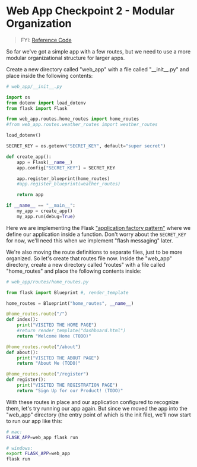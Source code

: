 
# Web App Checkpoint 2 - Modular Organization

> FYI: [Reference Code](https://github.com/s2t2/daily-briefings-py/pull/1/commits/7ae7a98cb085e09a4cd43d5dda9230c40ec9e9c7)

So far we've got a simple app with a few routes, but we need to use a more modular organizational structure for larger apps.

Create a new directory called "web_app" with a file called "\_\_init_\_.py" and place inside the following contents:

```py
# web_app/__init__.py

import os
from dotenv import load_dotenv
from flask import Flask

from web_app.routes.home_routes import home_routes
#from web_app.routes.weather_routes import weather_routes

load_dotenv()

SECRET_KEY = os.getenv("SECRET_KEY", default="super secret")

def create_app():
    app = Flask(__name__)
    app.config["SECRET_KEY"] = SECRET_KEY

    app.register_blueprint(home_routes)
    #app.register_blueprint(weather_routes)

    return app

if __name__ == "__main__":
    my_app = create_app()
    my_app.run(debug=True)
```

Here we are implementing the Flask ["application factory pattern"](https://flask.palletsprojects.com/en/1.1.x/patterns/appfactories/) where we define our application inside a function. Don't worry about the `SECRET_KEY` for now, we'll need this when we implement "flash messaging" later.

We're also moving the route definitions to separate files, just to be more organized. So let's create that routes file now. Inside the "web_app" directory, create a new directory called "routes" with a file called "home_routes" and place the following contents inside:

```py
# web_app/routes/home_routes.py

from flask import Blueprint #, render_template

home_routes = Blueprint("home_routes", __name__)

@home_routes.route("/")
def index():
    print("VISITED THE HOME PAGE")
    #return render_template("dashboard.html")
    return "Welcome Home (TODO)"

@home_routes.route("/about")
def about():
    print("VISITED THE ABOUT PAGE")
    return "About Me (TODO)"

@home_routes.route("/register")
def register():
    print("VISITED THE REGISTRATION PAGE")
    return "Sign Up for our Product! (TODO)"
```

With these routes in place and our application configured to recognize them, let's try running our app again. But since we moved the app into the "web_app" directory (the entry point of which is the init file), we'll now start to run our app like this:

```sh
# mac:
FLASK_APP=web_app flask run

# windows:
export FLASK_APP=web_app
flask run
```
